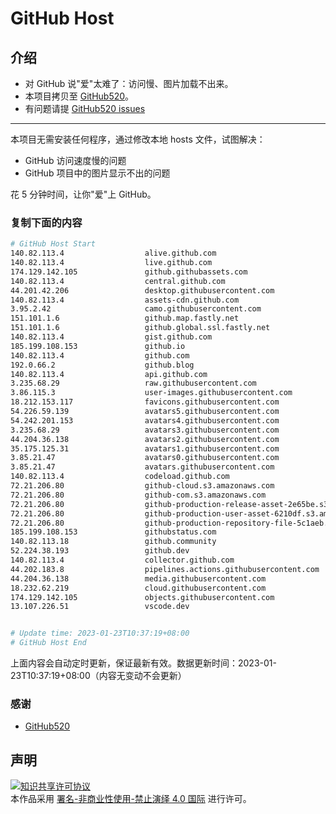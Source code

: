 # GitHub Host
## 介绍
- 对 GitHub 说"爱"太难了：访问慢、图片加载不出来。
- 本项目拷贝至 [GitHub520](https://github.com/521xueweihan/GitHub520)。
- 有问题请提 [GitHub520 issues](https://github.com/521xueweihan/GitHub520/issues/new)

---

本项目无需安装任何程序，通过修改本地 hosts 文件，试图解决：
- GitHub 访问速度慢的问题
- GitHub 项目中的图片显示不出的问题

花 5 分钟时间，让你"爱"上 GitHub。

### 复制下面的内容
```bash
# GitHub Host Start
140.82.113.4                  alive.github.com
140.82.113.4                  live.github.com
174.129.142.105               github.githubassets.com
140.82.113.4                  central.github.com
44.201.42.206                 desktop.githubusercontent.com
140.82.113.4                  assets-cdn.github.com
3.95.2.42                     camo.githubusercontent.com
151.101.1.6                   github.map.fastly.net
151.101.1.6                   github.global.ssl.fastly.net
140.82.113.4                  gist.github.com
185.199.108.153               github.io
140.82.113.4                  github.com
192.0.66.2                    github.blog
140.82.113.4                  api.github.com
3.235.68.29                   raw.githubusercontent.com
3.86.115.3                    user-images.githubusercontent.com
18.212.153.117                favicons.githubusercontent.com
54.226.59.139                 avatars5.githubusercontent.com
54.242.201.153                avatars4.githubusercontent.com
3.235.68.29                   avatars3.githubusercontent.com
44.204.36.138                 avatars2.githubusercontent.com
35.175.125.31                 avatars1.githubusercontent.com
3.85.21.47                    avatars0.githubusercontent.com
3.85.21.47                    avatars.githubusercontent.com
140.82.113.4                  codeload.github.com
72.21.206.80                  github-cloud.s3.amazonaws.com
72.21.206.80                  github-com.s3.amazonaws.com
72.21.206.80                  github-production-release-asset-2e65be.s3.amazonaws.com
72.21.206.80                  github-production-user-asset-6210df.s3.amazonaws.com
72.21.206.80                  github-production-repository-file-5c1aeb.s3.amazonaws.com
185.199.108.153               githubstatus.com
140.82.113.18                 github.community
52.224.38.193                 github.dev
140.82.113.4                  collector.github.com
44.202.183.8                  pipelines.actions.githubusercontent.com
44.204.36.138                 media.githubusercontent.com
18.232.62.219                 cloud.githubusercontent.com
174.129.142.105               objects.githubusercontent.com
13.107.226.51                 vscode.dev


# Update time: 2023-01-23T10:37:19+08:00
# GitHub Host End

```
上面内容会自动定时更新，保证最新有效。数据更新时间：2023-01-23T10:37:19+08:00（内容无变动不会更新）

### 感谢

- [GitHub520](https://github.com/521xueweihan/GitHub520)

## 声明
<a rel="license" href="https://creativecommons.org/licenses/by-nc-nd/4.0/deed.zh"><img alt="知识共享许可协议" style="border-width: 0" src="https://licensebuttons.net/l/by-nc-nd/4.0/88x31.png"></a><br>本作品采用 <a rel="license" href="https://creativecommons.org/licenses/by-nc-nd/4.0/deed.zh">署名-非商业性使用-禁止演绎 4.0 国际</a> 进行许可。